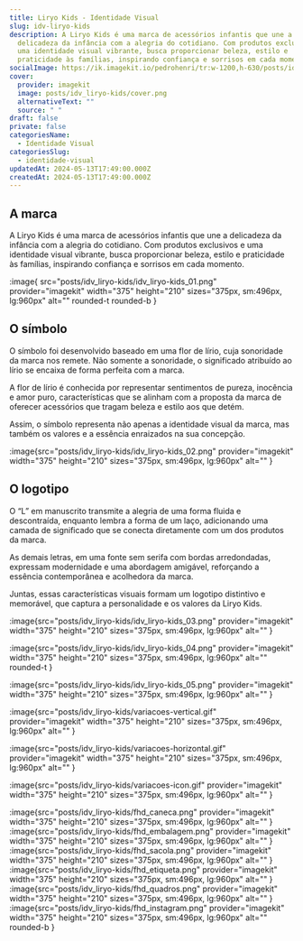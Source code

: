 ```yaml
---
title: Liryo Kids - Identidade Visual
slug: idv-liryo-kids
description: A Liryo Kids é uma marca de acessórios infantis que une a
  delicadeza da infância com a alegria do cotidiano. Com produtos exclusivos e
  uma identidade visual vibrante, busca proporcionar beleza, estilo e
  praticidade às famílias, inspirando confiança e sorrisos em cada momento.
socialImage: https://ik.imagekit.io/pedrohenri/tr:w-1200,h-630/posts/idv_liryo-kids/social-image.png
cover:
  provider: imagekit
  image: posts/idv_liryo-kids/cover.png
  alternativeText: ""
  source: " "
draft: false
private: false
categoriesName:
  - Identidade Visual
categoriesSlug:
  - identidade-visual
updatedAt: 2024-05-13T17:49:00.000Z
createdAt: 2024-05-13T17:49:00.000Z
---
```

## A marca

A Liryo Kids é uma marca de acessórios infantis que une a delicadeza da infância com a alegria do cotidiano. Com produtos exclusivos e uma identidade visual vibrante, busca proporcionar beleza, estilo e praticidade às famílias, inspirando confiança e sorrisos em cada momento.

:image{ src="posts/idv_liryo-kids/idv_liryo-kids_01.png" provider="imagekit" width="375" height="210" sizes="375px, sm:496px, lg:960px" alt="" rounded-t rounded-b }

## O símbolo

O símbolo foi desenvolvido baseado em uma flor de lírio, cuja sonoridade da marca nos remete. Não somente a sonoridade, o significado atribuído ao lírio se encaixa de forma perfeita com a marca.

A flor de lírio é conhecida por representar sentimentos de pureza, inocência e amor puro, características que se alinham com a proposta da marca de oferecer acessórios que tragam beleza e estilo aos que detém.

Assim, o símbolo representa não apenas a identidade visual da marca, mas também os valores e a essência enraizados na sua concepção.

:image{src="posts/idv_liryo-kids/idv_liryo-kids_02.png" provider="imagekit" width="375" height="210" sizes="375px, sm:496px, lg:960px" alt="" }

## O logotipo

O “L” em manuscrito transmite a alegria de uma forma fluida e descontraída, enquanto lembra a forma de um laço, adicionando uma camada de significado que se conecta diretamente com um dos produtos da marca.

As demais letras, em uma fonte sem serifa com bordas arredondadas, expressam modernidade e uma abordagem amigável, reforçando a essência contemporânea e acolhedora da marca.

Juntas, essas características visuais formam um logotipo distintivo e memorável, que captura a personalidade e os valores da Liryo Kids.

:image{src="posts/idv_liryo-kids/idv_liryo-kids_03.png" provider="imagekit" width="375" height="210" sizes="375px, sm:496px, lg:960px" alt="" }

:image{src="posts/idv_liryo-kids/idv_liryo-kids_04.png" provider="imagekit" width="375" height="210" sizes="375px, sm:496px, lg:960px" alt="" rounded-t }

:image{src="posts/idv_liryo-kids/idv_liryo-kids_05.png" provider="imagekit" width="375" height="210" sizes="375px, sm:496px, lg:960px" alt="" }

:image{src="posts/idv_liryo-kids/variacoes-vertical.gif" provider="imagekit" width="375" height="210" sizes="375px, sm:496px, lg:960px" alt="" }

:image{src="posts/idv_liryo-kids/variacoes-horizontal.gif" provider="imagekit" width="375" height="210" sizes="375px, sm:496px, lg:960px" alt="" }

:image{src="posts/idv_liryo-kids/variacoes-icon.gif" provider="imagekit" width="375" height="210" sizes="375px, sm:496px, lg:960px" alt="" }

:image{src="posts/idv_liryo-kids/fhd_caneca.png" provider="imagekit" width="375" height="210" sizes="375px, sm:496px, lg:960px" alt="" }
:image{src="posts/idv_liryo-kids/fhd_embalagem.png" provider="imagekit" width="375" height="210" sizes="375px, sm:496px, lg:960px" alt="" }
:image{src="posts/idv_liryo-kids/fhd_sacola.png" provider="imagekit" width="375" height="210" sizes="375px, sm:496px, lg:960px" alt="" }
:image{src="posts/idv_liryo-kids/fhd_etiqueta.png" provider="imagekit" width="375" height="210" sizes="375px, sm:496px, lg:960px" alt="" }\
:image{src="posts/idv_liryo-kids/fhd_quadros.png" provider="imagekit" width="375" height="210" sizes="375px, sm:496px, lg:960px" alt="" }\
:image{src="posts/idv_liryo-kids/fhd_instagram.png" provider="imagekit" width="375" height="210" sizes="375px, sm:496px, lg:960px" alt="" rounded-b }
